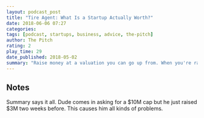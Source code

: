 ```yaml
---
layout: podcast_post
title: "Tire Agent: What Is a Startup Actually Worth?"
date: 2018-06-06 07:27
categories:
tags: [podcast, startups, business, advice, the-pitch]
author: The Pitch
rating: 2
play_time: 29
date_published: 2018-05-02
summary: "Raise money at a valuation you can go up from. When you're raising money, your competition is other startups competing for VC attention."
---
```


## Notes

Summary says it all. Dude comes in asking for a $10M cap but he just
raised $3M two weeks before. This causes him all kinds of problems.
